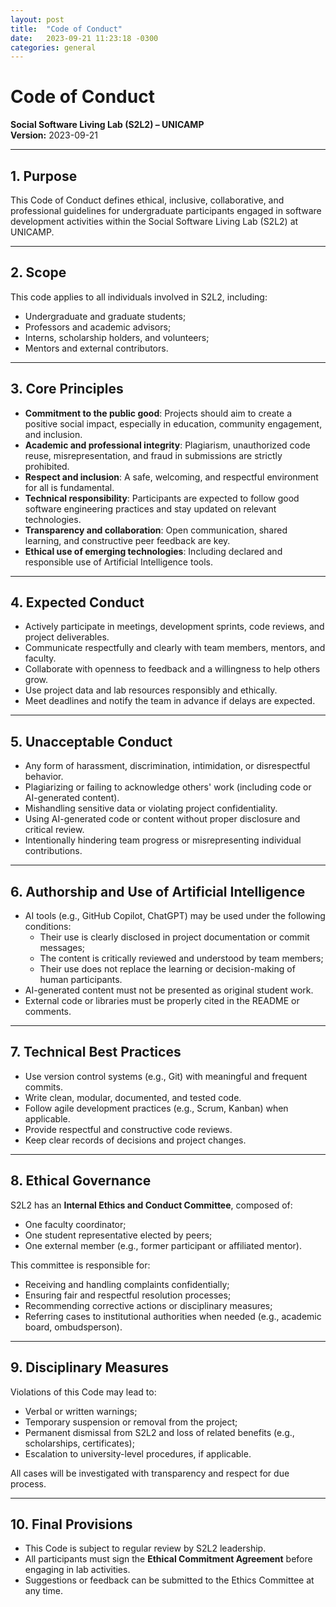 ```yaml
---
layout: post
title:  "Code of Conduct"
date:   2023-09-21 11:23:18 -0300
categories: general
---
```

# Code of Conduct  
**Social Software Living Lab (S2L2) – UNICAMP**  
**Version:** 2023-09-21

---

## 1. Purpose

This Code of Conduct defines ethical, inclusive, collaborative, and professional guidelines for undergraduate participants engaged in software development activities within the Social Software Living Lab (S2L2) at UNICAMP.

---

## 2. Scope

This code applies to all individuals involved in S2L2, including:
- Undergraduate and graduate students;
- Professors and academic advisors;
- Interns, scholarship holders, and volunteers;
- Mentors and external contributors.

---

## 3. Core Principles

- **Commitment to the public good**: Projects should aim to create a positive social impact, especially in education, community engagement, and inclusion.
- **Academic and professional integrity**: Plagiarism, unauthorized code reuse, misrepresentation, and fraud in submissions are strictly prohibited.
- **Respect and inclusion**: A safe, welcoming, and respectful environment for all is fundamental.
- **Technical responsibility**: Participants are expected to follow good software engineering practices and stay updated on relevant technologies.
- **Transparency and collaboration**: Open communication, shared learning, and constructive peer feedback are key.
- **Ethical use of emerging technologies**: Including declared and responsible use of Artificial Intelligence tools.

---

## 4. Expected Conduct

- Actively participate in meetings, development sprints, code reviews, and project deliverables.
- Communicate respectfully and clearly with team members, mentors, and faculty.
- Collaborate with openness to feedback and a willingness to help others grow.
- Use project data and lab resources responsibly and ethically.
- Meet deadlines and notify the team in advance if delays are expected.

---

## 5. Unacceptable Conduct

- Any form of harassment, discrimination, intimidation, or disrespectful behavior.
- Plagiarizing or failing to acknowledge others' work (including code or AI-generated content).
- Mishandling sensitive data or violating project confidentiality.
- Using AI-generated code or content without proper disclosure and critical review.
- Intentionally hindering team progress or misrepresenting individual contributions.

---

## 6. Authorship and Use of Artificial Intelligence

- AI tools (e.g., GitHub Copilot, ChatGPT) may be used under the following conditions:
  - Their use is clearly disclosed in project documentation or commit messages;
  - The content is critically reviewed and understood by team members;
  - Their use does not replace the learning or decision-making of human participants.
- AI-generated content must not be presented as original student work.
- External code or libraries must be properly cited in the README or comments.

---

## 7. Technical Best Practices

- Use version control systems (e.g., Git) with meaningful and frequent commits.
- Write clean, modular, documented, and tested code.
- Follow agile development practices (e.g., Scrum, Kanban) when applicable.
- Provide respectful and constructive code reviews.
- Keep clear records of decisions and project changes.

---

## 8. Ethical Governance

S2L2 has an **Internal Ethics and Conduct Committee**, composed of:
- One faculty coordinator;
- One student representative elected by peers;
- One external member (e.g., former participant or affiliated mentor).

This committee is responsible for:
- Receiving and handling complaints confidentially;
- Ensuring fair and respectful resolution processes;
- Recommending corrective actions or disciplinary measures;
- Referring cases to institutional authorities when needed (e.g., academic board, ombudsperson).

---

## 9. Disciplinary Measures

Violations of this Code may lead to:
- Verbal or written warnings;
- Temporary suspension or removal from the project;
- Permanent dismissal from S2L2 and loss of related benefits (e.g., scholarships, certificates);
- Escalation to university-level procedures, if applicable.

All cases will be investigated with transparency and respect for due process.

---

## 10. Final Provisions

- This Code is subject to regular review by S2L2 leadership.
- All participants must sign the **Ethical Commitment Agreement** before engaging in lab activities.
- Suggestions or feedback can be submitted to the Ethics Committee at any time.
